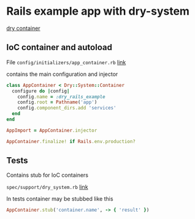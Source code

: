 # Rails example app with dry-system

[dry container](https://dry-rb.org/gems/dry-system/master/container/)

## IoC container and autoload

File `config/initializers/app_container.rb` [link](/config/initializers/app_container.rb)

contains the main configuration and injector

```ruby
class AppContainer < Dry::System::Container
  configure do |config|
    config.name = :dry_rails_example
    config.root = Pathname('app')
    config.component_dirs.add 'services'
  end
end

AppImport = AppContainer.injector

AppContainer.finalize! if Rails.env.production?
```

## Tests

Contains stub for IoC containers

`spec/support/dry_system.rb` [link](/spec/support/dry_system.rb)

In tests container may be stubbed like this

```ruby
AppContainer.stub('container.name', -> { 'result' })
```
